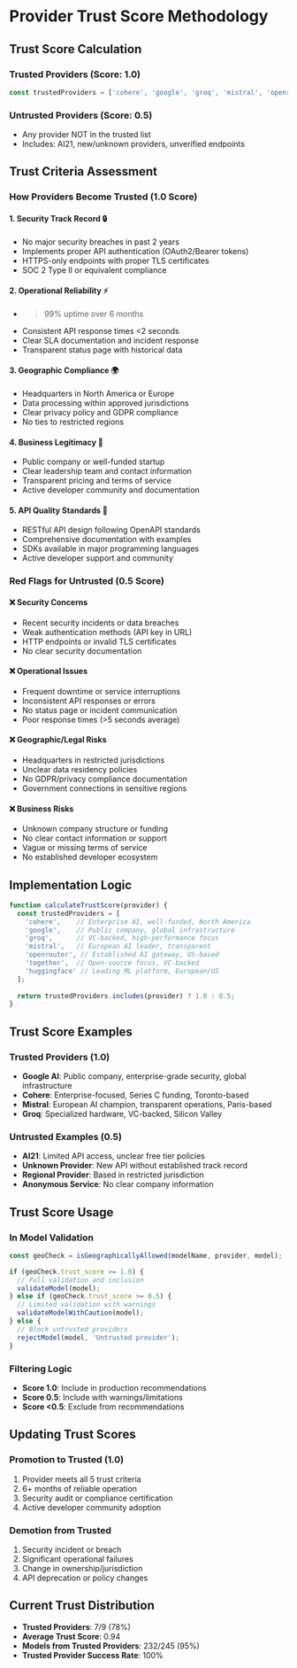 # Provider Trust Score Methodology

## Trust Score Calculation

### **Trusted Providers (Score: 1.0)**
```javascript
const trustedProviders = ['cohere', 'google', 'groq', 'mistral', 'openrouter', 'together', 'huggingface'];
```

### **Untrusted Providers (Score: 0.5)**
- Any provider NOT in the trusted list
- Includes: AI21, new/unknown providers, unverified endpoints

## Trust Criteria Assessment

### **How Providers Become Trusted (1.0 Score)**

#### 1. **Security Track Record** 🔒
- No major security breaches in past 2 years
- Implements proper API authentication (OAuth2/Bearer tokens)
- HTTPS-only endpoints with proper TLS certificates
- SOC 2 Type II or equivalent compliance

#### 2. **Operational Reliability** ⚡
- >99% uptime over 6 months
- Consistent API response times <2 seconds
- Clear SLA documentation and incident response
- Transparent status page with historical data

#### 3. **Geographic Compliance** 🌍
- Headquarters in North America or Europe
- Data processing within approved jurisdictions
- Clear privacy policy and GDPR compliance
- No ties to restricted regions

#### 4. **Business Legitimacy** 🏢
- Public company or well-funded startup
- Clear leadership team and contact information
- Transparent pricing and terms of service
- Active developer community and documentation

#### 5. **API Quality Standards** 🎯
- RESTful API design following OpenAPI standards
- Comprehensive documentation with examples
- SDKs available in major programming languages
- Active developer support and community

### **Red Flags for Untrusted (0.5 Score)**

#### ❌ **Security Concerns**
- Recent security incidents or data breaches
- Weak authentication methods (API key in URL)
- HTTP endpoints or invalid TLS certificates
- No clear security documentation

#### ❌ **Operational Issues**
- Frequent downtime or service interruptions
- Inconsistent API responses or errors
- No status page or incident communication
- Poor response times (>5 seconds average)

#### ❌ **Geographic/Legal Risks**
- Headquarters in restricted jurisdictions
- Unclear data residency policies
- No GDPR/privacy compliance documentation
- Government connections in sensitive regions

#### ❌ **Business Risks**
- Unknown company structure or funding
- No clear contact information or support
- Vague or missing terms of service
- No established developer ecosystem

## Implementation Logic

```javascript
function calculateTrustScore(provider) {
  const trustedProviders = [
    'cohere',    // Enterprise AI, well-funded, North America
    'google',    // Public company, global infrastructure
    'groq',      // VC-backed, high-performance focus
    'mistral',   // European AI leader, transparent
    'openrouter', // Established AI gateway, US-based
    'together',  // Open-source focus, VC-backed
    'huggingface' // Leading ML platform, European/US
  ];
  
  return trustedProviders.includes(provider) ? 1.0 : 0.5;
}
```

## Trust Score Examples

### **Trusted Providers (1.0)**
- **Google AI**: Public company, enterprise-grade security, global infrastructure
- **Cohere**: Enterprise-focused, Series C funding, Toronto-based
- **Mistral**: European AI champion, transparent operations, Paris-based
- **Groq**: Specialized hardware, VC-backed, Silicon Valley

### **Untrusted Examples (0.5)**
- **AI21**: Limited API access, unclear free tier policies
- **Unknown Provider**: New API without established track record
- **Regional Provider**: Based in restricted jurisdiction
- **Anonymous Service**: No clear company information

## Trust Score Usage

### **In Model Validation**
```javascript
const geoCheck = isGeographicallyAllowed(modelName, provider, model);

if (geoCheck.trust_score >= 1.0) {
  // Full validation and inclusion
  validateModel(model);
} else if (geoCheck.trust_score >= 0.5) {
  // Limited validation with warnings
  validateModelWithCaution(model);
} else {
  // Block untrusted providers
  rejectModel(model, 'Untrusted provider');
}
```

### **Filtering Logic**
- **Score 1.0**: Include in production recommendations
- **Score 0.5**: Include with warnings/limitations
- **Score <0.5**: Exclude from recommendations

## Updating Trust Scores

### **Promotion to Trusted (1.0)**
1. Provider meets all 5 trust criteria
2. 6+ months of reliable operation
3. Security audit or compliance certification
4. Active developer community adoption

### **Demotion from Trusted**
1. Security incident or breach
2. Significant operational failures
3. Change in ownership/jurisdiction
4. API deprecation or policy changes

## Current Trust Distribution
- **Trusted Providers**: 7/9 (78%)
- **Average Trust Score**: 0.94
- **Models from Trusted Providers**: 232/245 (95%)
- **Trusted Provider Success Rate**: 100%